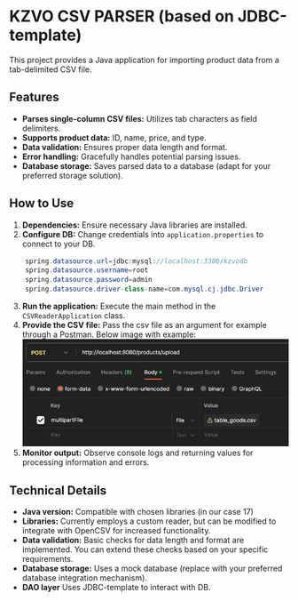 # KZVO CSV PARSER (based on JDBC-template)

This project provides a Java application for importing product data from a tab-delimited CSV file.

## Features

* **Parses single-column CSV files:** Utilizes tab characters as field delimiters.
* **Supports product data:** ID, name, price, and type.
* **Data validation:** Ensures proper data length and format.
* **Error handling:** Gracefully handles potential parsing issues.
* **Database storage:** Saves parsed data to a database (adapt for your preferred storage solution).

## How to Use

1. **Dependencies:** Ensure necessary Java libraries are installed.
2. **Configure DB:** Change credentials into `application.properties` to connect to your DB.
````java
    spring.datasource.url=jdbc:mysql://localhost:3306/kzvodb
    spring.datasource.username=root
    spring.datasource.password=admin
    spring.datasource.driver-class-name=com.mysql.cj.jdbc.Driver
````
3. **Run the application:** Execute the main method in the `CSVReaderApplication` class.
4. **Provide the CSV file:** Pass the csv file as an argument for example through a Postman.
   Below image with example:
   ![Screenshot_1.png](Screenshot_1.png)
5. **Monitor output:** Observe console logs and returning values for processing information and errors.

## Technical Details

* **Java version:** Compatible with chosen libraries (in our case 17)
* **Libraries:** Currently employs a custom reader, but can be modified to integrate with OpenCSV for increased functionality.
* **Data validation:** Basic checks for data length and format are implemented. You can extend these checks based on your specific requirements.
* **Database storage:** Uses a mock database (replace with your preferred database integration mechanism).
* **DAO layer** Uses JDBC-template to interact with DB.
